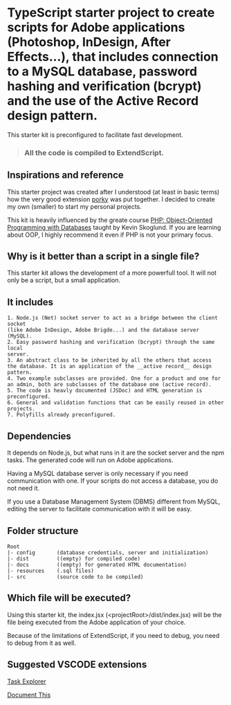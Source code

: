 # TypeScript starter project to create scripts for Adobe applications (Photoshop, InDesign, After Effects...), that includes connection to a MySQL database, password hashing and verification (bcrypt) and the use of the Active Record design pattern.

This starter kit is preconfigured to facilitate fast development.

> ### All the code is compiled to ExtendScript.

## Inspirations and reference
This starter project was created after I understood (at least in basic terms)
how the very good extension [porky](https://github.com/Schreiber-und-Freunde/porky)
was put together. I decided to create my own (smaller) to start my
personal projects.

This kit is heavily influenced by the greate course
[PHP: Object-Oriented Programming with Databases](https://www.linkedin.com/learning/php-object-oriented-programming-with-databases)
taught by Kevin Skoglund. If you are learning about OOP, I highly recommend it
even if PHP is not your primary focus.

## Why is it better than a script in a single file?
This starter kit allows the development of a more powerfull tool. It will not
only be a script, but a small application.

## It includes
    1. Node.js (Net) socket server to act as a bridge between the client socket
    (like Adobe InDesign, Adobe Brigde...) and the database server (MySQL).
    2. Easy password hashing and verification (bcrypt) through the same local
    server.
    3. An abstract class to be inherited by all the others that access
    the database. It is an application of the __active record__ design pattern.
    4. Two example subclasses are provided. One for a product and one for
    an admin, both are subclasses of the database one (active record).
    5. The code is heavly documented (JSDoc) and HTML generation is
    preconfigured.
    6. General and validation functions that can be easily reused in other
    projects.
    7. Polyfills already preconfigured.

## Dependencies
It depends on Node.js, but what runs in it are the socket server and the npm
tasks. The generated code will run on Adobe applications.

Having a MySQL database server is only necessary if you need communication with
one. If your scripts do not access a database, you do not need it.

If you use a Database Management System (DBMS) different from MySQL, editing the
server to facilitate communication with it will be easy.


## Folder structure
```
Root
|- config       (database credentials, server and initialization)
|- dist         ((empty) for compiled code)
|- docs         ((empty) for generated HTML documentation)
|- resources    (.sql files)
|- src          (source code to be compiled)

```

## Which file will be executed?
Using this starter kit, the index.jsx (\<projectRoot\>/dist/index.jsx) will be
the file being executed from the Adobe application of your choice.

Because of the limitations of ExtendScript, if you need to debug, you need to
debug from it as well.

## Suggested VSCODE extensions
[Task Explorer](https://marketplace.visualstudio.com/items?itemName=spmeesseman.vscode-taskexplorer)

[Document This](https://marketplace.visualstudio.com/items?itemName=oouo-diogo-perdigao.docthis)